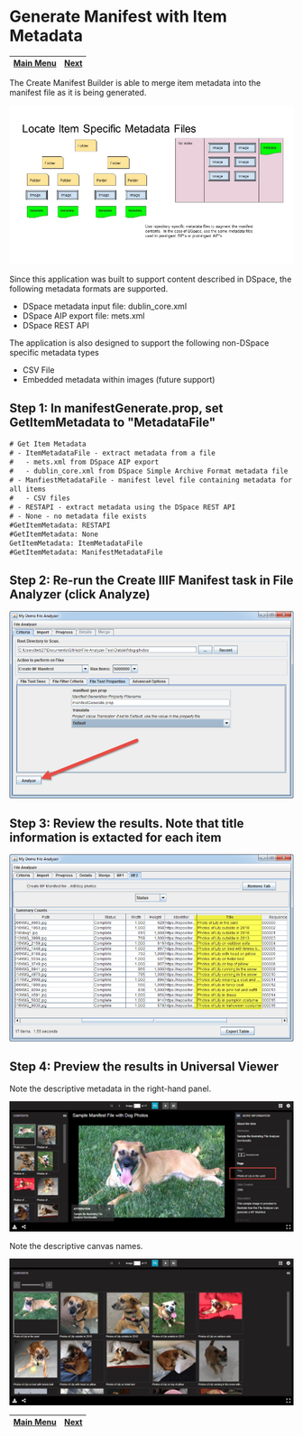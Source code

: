 # Generate Manifest with Item Metadata

[Main Menu](README.md) | [Next](demo3.md) 
------------------------- | ------------------------- 

The Create Manifest Builder is able to merge item metadata into the manifest file as it is being generated.  

![Basic Use Case With Metadata](tutorial-screenshots/IIIFScenarios/Slide3.JPG)

Since this application was built to support content described in DSpace, the following metadata formats are supported.

* DSpace metadata input file: dublin_core.xml
* DSpace AIP export file: mets.xml
* DSpace REST API 

The application is also designed to support the following non-DSpace specific metadata types
* CSV File 
* Embedded metadata within images (future support)

## Step 1: In manifestGenerate.prop, set GetItemMetadata to "MetadataFile"

    # Get Item Metadata
    # - ItemMetadataFile - extract metadata from a file
    #   - mets.xml from DSpace AIP export
    #   - dublin_core.xml from DSpace Simple Archive Format metadata file
    # - ManfiestMetadataFile - manifest level file containing metadata for all items
    #   - CSV files
    # - RESTAPI - extract metadata using the DSpace REST API
    # - None - no metadata file exists
    #GetItemMetadata: RESTAPI
    #GetItemMetadata: None
    GetItemMetadata: ItemMetadataFile
    #GetItemMetadata: ManifestMetadataFile    

## Step 2: Re-run the Create IIIF Manifest task in File Analyzer (click Analyze)

![Screenshot](tutorial-screenshots/fa4.png)

## Step 3: Review the results. Note that title information is extacted for each item

![Screenshot](tutorial-screenshots/fad2.png)

## Step 4: Preview the results in Universal Viewer

Note the descriptive metadata in the right-hand panel.

![Screenshot](tutorial-screenshots/uv2.png)

Note the descriptive canvas names.

![Screenshot](tutorial-screenshots/uv2a.png)

	
[Main Menu](README.md) | [Next](demo3.md) 
------------------------- | ------------------------- 
